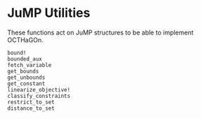 # JuMP Utilities

These functions act on JuMP structures to be able to implement OCTHaGOn. 

```@docs
bound!
bounded_aux
fetch_variable
get_bounds
get_unbounds
get_constant
linearize_objective!
classify_constraints
restrict_to_set
distance_to_set
```
